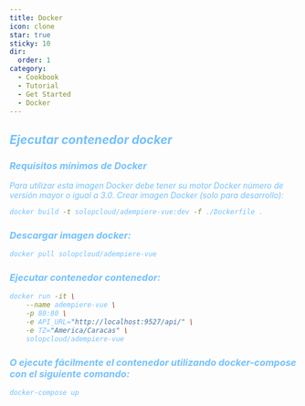 ```yaml
---
title: Docker
icon: clone
star: true
sticky: 10
dir:
  order: 1
category:
  - Cookbook
  - Tutorial
  - Get Started
  - Docker
---
```

## <i class="fa-brands fa-docker" style="color: #74C0FC;" /> Ejecutar contenedor docker

### Requisitos mínimos de Docker

Para utilizar esta imagen Docker debe tener su motor Docker número de versión mayor o igual a 3.0.
Crear imagen Docker (solo para desarrollo):


```bash
docker build -t solopcloud/adempiere-vue:dev -f ./Dockerfile .
```

### Descargar imagen docker:

```bash
docker pull solopcloud/adempiere-vue
```

### Ejecutar contenedor contenedor:

```bash
docker run -it \
	--name adempiere-vue \
	-p 80:80 \
	-e API_URL="http://localhost:9527/api/" \
	-e TZ="America/Caracas" \
	solopcloud/adempiere-vue
```

### O ejecute fácilmente el contenedor utilizando docker-compose con el siguiente comando:

```bash
docker-compose up
```